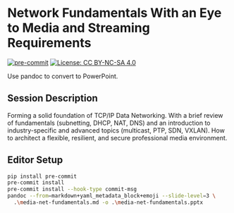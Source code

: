 # Network Fundamentals With an Eye to Media and Streaming Requirements

[![pre-commit](https://img.shields.io/badge/pre--commit-enabled-brightgreen?logo=pre-commit)](https://github.com/pre-commit/pre-commit)
[![License: CC BY-NC-SA 4.0](https://img.shields.io/badge/License-CC_BY--NC--SA_4.0-lightgrey.svg)](https://creativecommons.org/licenses/by-nc-sa/4.0/)

<!-- vale Vale.Spelling["pandoc", "subnetting"] = NO -->

Use pandoc to convert to PowerPoint.

## Session Description

Forming a solid foundation of TCP/IP Data Networking.
With a brief review of fundamentals (subnetting, DHCP, NAT, DNS) and an introduction to industry-specific and advanced topics (multicast, PTP, SDN, VXLAN).
How to architect a flexible, resilient, and secure professional media environment.

## Editor Setup

```bash
pip install pre-commit
pre-commit install
pre-commit install --hook-type commit-msg
pandoc --from=markdown+yaml_metadata_block+emoji --slide-level=3 \
  .\media-net-fundamentals.md -o .\media-net-fundamentals.pptx
```
